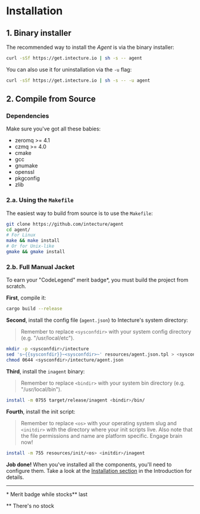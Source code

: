 # Installation

## 1. Binary installer

The recommended way to install the _Agent_ is via the binary installer:

```bash
curl -sSf https://get.intecture.io | sh -s -- agent
```

You can also use it for uninstallation via the `-u` flag:

```bash
curl -sSf https://get.intecture.io | sh -s -- -u agent
```

## 2. Compile from Source

### Dependencies

Make sure you've got all these babies:

- zeromq >= 4.1
- czmq >= 4.0
- cmake
- gcc
- gnumake
- openssl
- pkgconfig
- zlib

### 2.a. Using the `Makefile`

The easiest way to build from source is to use the `Makefile`:

```bash
git clone https://github.com/intecture/agent
cd agent/
# For Linux
make && make install
# Or for Unix-like
gmake && gmake install
```

### 2.b. Full Manual Jacket

To earn your "CodeLegend" merit badge*, you must build the project from scratch.

**First**, compile it:

```bash
cargo build --release
```

**Second**, install the config file (`agent.json`) to Intecture's system directory:

>Remember to replace `<sysconfdir>` with your system config directory (e.g. "/usr/local/etc").

```bash
mkdir -p <sysconfdir>/intecture
sed 's~{{sysconfdir}}~<sysconfdir>~' resources/agent.json.tpl > <sysconfdir>/intecture/agent.json
chmod 0644 <sysconfdir>/intecture/agent.json
```

**Third**, install the `inagent` binary:

>Remember to replace `<bindir>` with your system bin directory (e.g. "/usr/local/bin").

```bash
install -m 0755 target/release/inagent <bindir>/bin/
```

**Fourth**, install the init script:

>Remember to replace `<os>` with your operating system slug and `<initdir>` with the directory where your init scripts live. Also note that the file permissions and name are platform specific. Engage brain now!

```bash
install -m 755 resources/init/<os> <initdir>/inagent
```

**Job done!** When you've installed all the components, you'll need to configure them. Take a look at the [Installation section](ch01-02-intro-installation.html) in the Introduction for details.

---

\* Merit badge while stocks** last

** There's no stock

